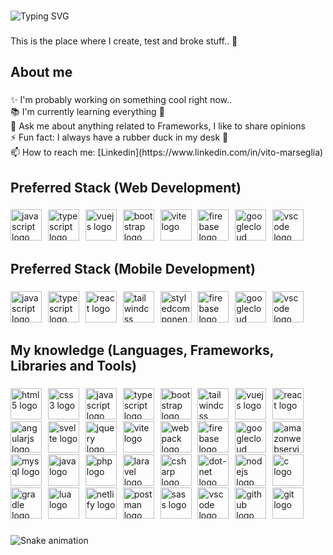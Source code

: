 <!--
**VitoMars/VitoMars** is a ✨ _special_ ✨ repository because its `README.md` (this file) appears on your GitHub profile.

Here are some ideas to get you started:

- 🔭 I’m currently working on ...
- 🌱 I’m currently learning ...
- 👯 I’m looking to collaborate on ...
- 🤔 I’m looking for help with ...
- 💬 Ask me about ...
- 📫 How to reach me: ...
- 😄 Pronouns: ...
- ⚡ Fun fact: ...
-->

###

<img src="https://readme-typing-svg.herokuapp.com?font=Fira+Code&pause=1000&vCenter=true&random=false&width=500&height=20&lines=Hi+there%2C+I'm+Vito+%F0%9F%91%8B;I'm+a+Full+Stack+Web+and+Mobile+Developer" alt="Typing SVG" />

###

<p align="left">This is the place where I create, test and broke stuff.. 🤣</p>

###

<h2 align="left">About me</h2>

###

<p align="left">✨ I'm probably working on something cool right now..<br>📚 I'm currently learning everything 🤣<br>💬 Ask me about anything related to Frameworks, I like to share opinions<br>⚡ Fun fact: I always have a rubber duck in my desk 🐥<br>📫 How to reach me: [Linkedin](https://www.linkedin.com/in/vito-marseglia)</p>

###

<h2 align="left">Preferred Stack (Web Development)</h2>

###

<div align="left">
  <img src="https://skillicons.dev/icons?i=js" height="50" alt="javascript logo"  />
  <img width="2" />
  <img src="https://skillicons.dev/icons?i=ts" height="50" alt="typescript logo"  />
  <img width="2" />
  <img src="https://skillicons.dev/icons?i=vue" height="50" alt="vuejs logo"  />
  <img width="2" />
  <img src="https://skillicons.dev/icons?i=bootstrap" height="50" alt="bootstrap logo"  />
  <img width="2" />
  <img src="https://skillicons.dev/icons?i=vite" height="50" alt="vite logo"  />
  <img width="2" />
  <img src="https://skillicons.dev/icons?i=firebase" height="50" alt="firebase logo"  />
  <img width="2" />
  <img src="https://skillicons.dev/icons?i=gcp" height="50" alt="googlecloud logo"  />
  <img width="2" />
  <img src="https://skillicons.dev/icons?i=vscode" height="50" alt="vscode logo"  />
</div>

###

<h2 align="left">Preferred Stack (Mobile Development)</h2>

###

<div align="left">
  <img src="https://skillicons.dev/icons?i=js" height="50" alt="javascript logo"  />
  <img width="2" />
  <img src="https://skillicons.dev/icons?i=ts" height="50" alt="typescript logo"  />
  <img width="2" />
  <img src="https://skillicons.dev/icons?i=react" height="50" alt="react logo"  />
  <img width="2" />
  <img src="https://skillicons.dev/icons?i=tailwind" height="50" alt="tailwindcss logo"  />
  <img width="2" />
  <img src="https://skillicons.dev/icons?i=styledcomponents" height="50" alt="styledcomponents logo"  />
  <img width="2" />
  <img src="https://skillicons.dev/icons?i=firebase" height="50" alt="firebase logo"  />
  <img width="2" />
  <img src="https://skillicons.dev/icons?i=gcp" height="50" alt="googlecloud logo"  />
  <img width="2" />
  <img src="https://skillicons.dev/icons?i=vscode" height="50" alt="vscode logo"  />
</div>

###

<h2 align="left">My knowledge (Languages, Frameworks, Libraries and Tools)</h2>

###

<div align="left">
  <img src="https://skillicons.dev/icons?i=html" height="50" alt="html5 logo"  />
  <img width="2" />
  <img src="https://skillicons.dev/icons?i=css" height="50" alt="css3 logo"  />
  <img width="2" />
  <img src="https://skillicons.dev/icons?i=js" height="50" alt="javascript logo"  />
  <img width="2" />
  <img src="https://skillicons.dev/icons?i=ts" height="50" alt="typescript logo"  />
  <img width="2" />
  <img src="https://skillicons.dev/icons?i=bootstrap" height="50" alt="bootstrap logo"  />
  <img width="2" />
  <img src="https://skillicons.dev/icons?i=tailwind" height="50" alt="tailwindcss logo"  />
  <img width="2" />
  <img src="https://skillicons.dev/icons?i=vue" height="50" alt="vuejs logo"  />
  <img width="2" />
  <img src="https://skillicons.dev/icons?i=react" height="50" alt="react logo"  />
  <img width="2" />
  <img src="https://skillicons.dev/icons?i=angular" height="50" alt="angularjs logo"  />
  <img width="2" />
  <img src="https://skillicons.dev/icons?i=svelte" height="50" alt="svelte logo"  />
  <img width="2" />
  <img src="https://skillicons.dev/icons?i=jquery" height="50" alt="jquery logo"  />
  <img width="2" />
  <img src="https://skillicons.dev/icons?i=vite" height="50" alt="vite logo"  />
  <img width="2" />
  <img src="https://skillicons.dev/icons?i=webpack" height="50" alt="webpack logo"  />
  <img width="2" />
  <img src="https://skillicons.dev/icons?i=firebase" height="50" alt="firebase logo"  />
  <img width="2" />
  <img src="https://skillicons.dev/icons?i=gcp" height="50" alt="googlecloud logo"  />
  <img width="2" />
  <img src="https://skillicons.dev/icons?i=aws" height="50" alt="amazonwebservices logo"  />
  <img width="2" />
  <img src="https://skillicons.dev/icons?i=mysql" height="50" alt="mysql logo"  />
  <img width="2" />
  <img src="https://skillicons.dev/icons?i=java" height="50" alt="java logo"  />
  <img width="2" />
  <img src="https://skillicons.dev/icons?i=php" height="50" alt="php logo"  />
  <img width="2" />
  <img src="https://skillicons.dev/icons?i=laravel" height="50" alt="laravel logo"  />
  <img width="2" />
  <img src="https://skillicons.dev/icons?i=cs" height="50" alt="csharp logo"  />
  <img width="2" />
  <img src="https://skillicons.dev/icons?i=dotnet" height="50" alt="dot-net logo"  />
  <img width="2" />
  <img src="https://skillicons.dev/icons?i=nodejs" height="50" alt="nodejs logo"  />
  <img width="2" />
  <img src="https://skillicons.dev/icons?i=c" height="50" alt="c logo"  />
  <img width="2" />
  <img src="https://skillicons.dev/icons?i=gradle" height="50" alt="gradle logo"  />
  <img width="2" />
  <img src="https://skillicons.dev/icons?i=lua" height="50" alt="lua logo"  />
  <img width="2" />
  <img src="https://skillicons.dev/icons?i=netlify" height="50" alt="netlify logo"  />
  <img width="2" />
  <img src="https://skillicons.dev/icons?i=postman" height="50" alt="postman logo"  />
  <img width="2" />
  <img src="https://skillicons.dev/icons?i=sass" height="50" alt="sass logo"  />
  <img width="2" />
  <img src="https://skillicons.dev/icons?i=vscode" height="50" alt="vscode logo"  />
  <img width="2" />
  <img src="https://skillicons.dev/icons?i=github" height="50" alt="github logo"  />
  <img width="2" />
  <img src="https://skillicons.dev/icons?i=git" height="50" alt="git logo"  />
</div>

###

<img src="https://raw.githubusercontent.com/VitoMars/VitoMars/output/snake.svg" alt="Snake animation" />

###